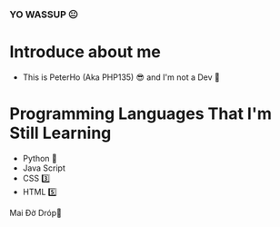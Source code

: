 ### YO WASSUP 😐

# Introduce about me
- This is PeterHo (Aka PHP135) 😎 and I'm not a Dev 🐧

# Programming Languages That I'm Still Learning
- Python 🐍
- Java Script
- CSS 3️⃣
- HTML 5️⃣

Mai Đờ Dróp🐧



